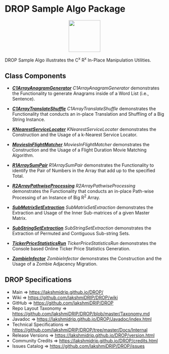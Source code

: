 # DROP Sample Algo Package

<p align="center"><img src="https://github.com/lakshmiDRIP/DROP/blob/master/DRIP_Logo.gif?raw=true" width="100"></p>

DROP Sample Algo illustrates the C<sup>x</sup> R<sup>x</sup> In-Place Manipulation Utilities.


## Class Components

 * [***C1ArrayAnagramGenerator***](https://github.com/lakshmiDRIP/DROP/tree/master/src/main/java/org/drip/sample/algo/C1ArrayAnagramGenerator.java)
 <i>C1ArrayAnagramGenerator</i> demonstrates the Functionality to generate Anagrams inside of a Word List (i.e., Sentence).

 * [***C1ArrayTranslateShuffle***](https://github.com/lakshmiDRIP/DROP/tree/master/src/main/java/org/drip/sample/algo/C1ArrayTranslateShuffle.java)
 <i>C1ArrayTranslateShuffle</i> demonstrates the Functionality that conducts an in-place Translation and
 Shuffling of a Big String Instance.

 * [***KNearestServiceLocater***](https://github.com/lakshmiDRIP/DROP/tree/master/src/main/java/org/drip/sample/algo/KNearestServiceLocater.java)
 <i>KNearestServiceLocater</i> demonstrates the Construction and the Usage of a k-Nearest Service Locator.

 * [***MoviesInFlightMatcher***](https://github.com/lakshmiDRIP/DROP/tree/master/src/main/java/org/drip/sample/algo/MoviesInFlightMatcher.java)
 <i>MoviesInFlightMatcher</i> demonstrates the Construction and the Usage of a Flight Duration Movie Matching Algorithm.

 * [***R1ArraySumPair***](https://github.com/lakshmiDRIP/DROP/tree/master/src/main/java/org/drip/sample/algo/R1ArraySumPair.java)
 <i>R1ArraySumPair</i> demonstrates the Functionality to identify the Pair of Numbers in the Array that add up to the specified Total.

 * [***R2ArrayPathwiseProcessing***](https://github.com/lakshmiDRIP/DROP/tree/master/src/main/java/org/drip/sample/algo/R2ArrayPathwiseProcessing.java)
 <i>R2ArrayPathwiseProcessing</i> demonstrates the Functionality that conducts an in-place Path-wise
 Processing of an Instance of Big R<sup>2</sup> Array.

 * [***SubMatrixSetExtraction***](https://github.com/lakshmiDRIP/DROP/tree/master/src/main/java/org/drip/sample/algo/SubMatrixSetExtraction.java)
 <i>SubMatrixSetExtraction</i> demonstrates the Extraction and Usage of the Inner Sub-matrices of a given
 Master Matrix.

 * [***SubStringSetExtraction***](https://github.com/lakshmiDRIP/DROP/tree/master/src/main/java/org/drip/sample/algo/SubStringSetExtraction.java)
 <i>SubStringSetExtraction</i> demonstrates the Extraction of Permuted and Contiguous Sub-string Sets.

 * [***TickerPriceStatisticsRun***](https://github.com/lakshmiDRIP/DROP/tree/master/src/main/java/org/drip/sample/algo/TickerPriceStatisticsRun.java)
 <i>TickerPriceStatisticsRun</i> demonstrates the Console based Online Ticker Price Statistics Generation.

 * [***ZombieInfector***](https://github.com/lakshmiDRIP/DROP/tree/master/src/main/java/org/drip/sample/algo/ZombieInfector.java)
 <i>ZombieInfector</i> demonstrates the Construction and the Usage of a Zombie Adjacency Migration.


## DROP Specifications

 * Main                     => https://lakshmidrip.github.io/DROP/
 * Wiki                     => https://github.com/lakshmiDRIP/DROP/wiki
 * GitHub                   => https://github.com/lakshmiDRIP/DROP
 * Repo Layout Taxonomy     => https://github.com/lakshmiDRIP/DROP/blob/master/Taxonomy.md
 * Javadoc                  => https://lakshmidrip.github.io/DROP/Javadoc/index.html
 * Technical Specifications => https://github.com/lakshmiDRIP/DROP/tree/master/Docs/Internal
 * Release Versions         => https://lakshmidrip.github.io/DROP/version.html
 * Community Credits        => https://lakshmidrip.github.io/DROP/credits.html
 * Issues Catalog           => https://github.com/lakshmiDRIP/DROP/issues
